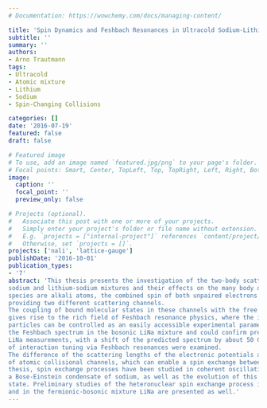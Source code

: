 ```yaml
---
# Documentation: https://wowchemy.com/docs/managing-content/

title: 'Spin Dynamics and Feshbach Resonances in Ultracold Sodium-Lithium Mixtures'
subtitle: ''
summary: ''
authors:
- Arno Trautmann
tags:
- Ultracold
- Atomic mixture
- Lithium
- Sodium  
- Spin-Changing Collisions

categories: []
date: '2016-07-19'
featured: false
draft: false

# Featured image
# To use, add an image named `featured.jpg/png` to your page's folder.
# Focal points: Smart, Center, TopLeft, Top, TopRight, Left, Right, BottomLeft, Bottom, BottomRight.
image:
  caption: ''
  focal_point: ''
  preview_only: false

# Projects (optional).
#   Associate this post with one or more of your projects.
#   Simply enter your project's folder or file name without extension.
#   E.g. `projects = ["internal-project"]` references `content/project/deep-learning/index.md`.
#   Otherwise, set `projects = []`.
projects: ['nali', 'lattice-gauge']
publishDate: '2016-10-01'
publication_types:
- '7'
abstract: 'This thesis presents the investigation of the two-body scattering properties of cold atoms in
sodium and lithium-sodium mixtures and their effects on the many body dynamics. Since both
species are alkali atoms, the combined spin of both unpaired electrons can be either zero or one,
providing two different scattering channels.
The coupling of bound molecular states in these channels with the free atoms asymptote
gives rise to the rich field of Feshbach resonance physics, where the interaction between the
particles can be controlled as an easily accessible experimental parameter. We have investigated
the Feshbach spectrum in the bosonic LiNa mixture and could confirm predictions based on
LiNa measurements, with a shift of the predicted spectrum by about 50 G. Also, the prospects
of interaction tuning via Feshbach resonances were examined.
The difference of the scattering lengths of the electronic potentials also causes a coupling
of atomic collisional channels, which can enable a spin exchange between the atoms. In this
thesis, spin exchange processes have been studied in coherent oscillations in a thermal gas and
a Bose-Einstein condensate of sodium, as well as the evolution of this spinor gas into its ground
state. Preliminary studies of the heteronuclear spin exchange process in both the bosonic LiNa
and in the fermionic-bosonic mixture LiNa are presented as well.'
---
```

